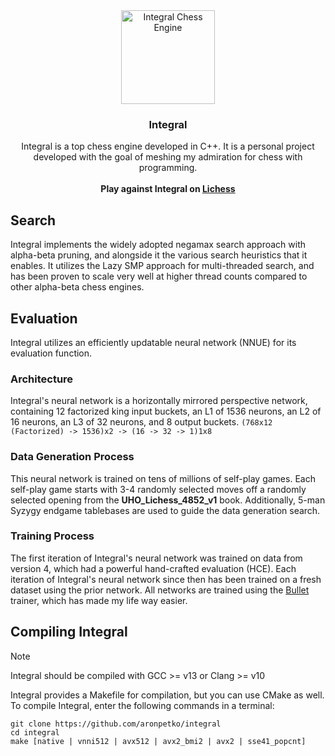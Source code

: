 <div align="center">
<img src="https://i.imgur.com/R7wOg9n.png" alt="Integral Chess Engine" width="150" height="150"/>
<h3>Integral</h3>
Integral is a top chess engine developed in C++. It is a personal project developed with the goal of meshing my admiration for chess with programming.
<br>
<br>
<strong>Play against Integral on <a href="https://lichess.org/@/IntegralBot">Lichess</a></strong>

</div>

## Search
Integral implements the widely adopted negamax search approach with alpha-beta pruning, and alongside it the various search heuristics that it enables. It utilizes the Lazy SMP approach for multi-threaded search, and has been proven to scale very well at higher thread counts compared to other alpha-beta chess engines.

## Evaluation
Integral utilizes an efficiently updatable neural network (NNUE) for its evaluation function.

### Architecture
Integral's neural network is a horizontally mirrored perspective network, containing 12 factorized king input buckets, an L1 of 1536 neurons, an L2 of 16 neurons, an L3 of 32 neurons, and 8 output buckets.
`(768x12 (Factorized) -> 1536)x2 -> (16 -> 32 -> 1)1x8`

### Data Generation Process
This neural network is trained on tens of millions of self-play games. Each self-play game starts with 3-4 randomly selected moves off a randomly selected opening from the **UHO_Lichess_4852_v1** book. Additionally, 5-man Syzygy endgame tablebases are used to guide the data generation search. 

### Training Process
The first iteration of Integral's neural network was trained on data from version 4, which had a powerful hand-crafted evaluation (HCE). Each iteration of Integral's neural network since then has been trained on a fresh dataset using the prior network.
All networks are trained using the <a href="https://github.com/jw1912/bullet">Bullet</a> trainer, which has made my life way easier. 

## Compiling Integral
> [!NOTE]  
> Integral should be compiled with GCC >= v13 or Clang >= v10

Integral provides a Makefile for compilation, but you can use CMake as well.\
To compile Integral, enter the following commands in a terminal:
```
git clone https://github.com/aronpetko/integral
cd integral
make [native | vnni512 | avx512 | avx2_bmi2 | avx2 | sse41_popcnt]
```